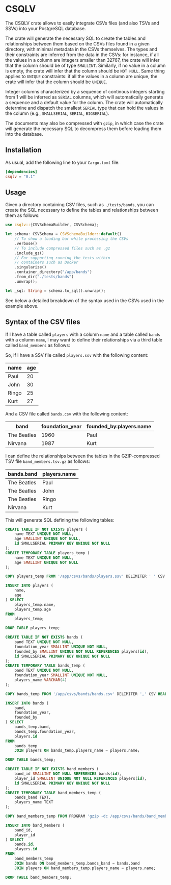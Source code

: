 # CSQLV

The CSQLV crate allows to easily integrate CSVs files (and also TSVs and SSVs) into your PostgreSQL database.

The crate will generate the necessary SQL to create the tables and relationships between them based on the CSVs files found in a given directory, with minimal metadata in the CSVs themselves. The types and their constraints are inferred from the data in the CSVs: for instance, if all the values in a column are integers smaller than 32767, the crate will infer that the column should be of type `SMALLINT`. Similarly, if no value in a column is empty, the crate will infer that the column should be `NOT NULL`. Same thing applies to `UNIQUE` constraints: if all the values in a column are unique, the crate will infer that the column should be `UNIQUE`.

Integer columns characterized by a sequence of continous integers starting from 1 will be inferred as `SERIAL` columns, which will automatically generate a sequence and a default value for the column. The crate will automatically determine and dispatch the smallest `SERIAL` type that can hold the values in the column (e.g., `SMALLSERIAL`, `SERIAL`, `BIGSERIAL`).

The documents may also be compressed with `gzip`, in which case the crate will generate the necessary SQL to decompress them before loading them into the database.

## Installation

As usual, add the following line to your `Cargo.toml` file:

```toml
[dependencies]
csqlv = "0.1"
```

## Usage

Given a directory containing CSV files, such as `./tests/bands`, you can create the SQL necessary to define the tables and relationships between them as follows:

```rust
use csqlv::{CSVSchemaBuilder, CSVSchema};

let schema: CSVSchema = CSVSchemaBuilder::default()
    // To show a loading bar while processing the CSVs
    .verbose()
    // To include compressed files such as .gz
    .include_gz()
    // For supporting running the tests within
    // containers such as Docker
    .singularize()
    .container_directory("/app/bands")
    .from_dir("./tests/bands")
    .unwrap();

let _sql: String = schema.to_sql().unwrap();
```

See below a detailed breakdown of the syntax used in the CSVs used in the example above.

## Syntax of the CSV files

If I have a table called `players` with a column `name` and a table called `bands` with a column `name`, I may want to define their relationships via a third table called `band_members` as follows:

So, if I have a SSV file called `players.ssv` with the following content:

| name  | age |
|-------|-----|
| Paul  | 20  |
| John  | 30  |
| Ringo | 25  |
| Kurt  | 27  |

And a CSV file called `bands.csv` with the following content:

| band        | foundation_year | founded_by:players.name |
|-------------|-----------------|-------------------------|
| The Beatles | 1960            | Paul                    |
| Nirvana     | 1987            | Kurt                    |

I can define the relationships between the tables in the GZIP-compressed TSV file `band_members.tsv.gz` as follows:

| bands.band  | players.name |
|-------------|--------------|
| The Beatles | Paul         |
| The Beatles | John         |
| The Beatles | Ringo        |
| Nirvana     | Kurt         |

This will generate SQL defining the following tables:

```sql
CREATE TABLE IF NOT EXISTS players (
    name TEXT UNIQUE NOT NULL,
    age SMALLINT UNIQUE NOT NULL,
    id SMALLSERIAL PRIMARY KEY UNIQUE NOT NULL
);
CREATE TEMPORARY TABLE players_temp (
    name TEXT UNIQUE NOT NULL,
    age SMALLINT UNIQUE NOT NULL
);

COPY players_temp FROM '/app/csvs/bands/players.ssv' DELIMITER ' ' CSV HEADER;

INSERT INTO players (
    name,
    age
) SELECT
    players_temp.name,
    players_temp.age
FROM
    players_temp;

DROP TABLE players_temp;

CREATE TABLE IF NOT EXISTS bands (
    band TEXT UNIQUE NOT NULL,
    foundation_year SMALLINT UNIQUE NOT NULL,
    founded_by SMALLINT UNIQUE NOT NULL REFERENCES players(id),
    id SMALLSERIAL PRIMARY KEY UNIQUE NOT NULL
);
CREATE TEMPORARY TABLE bands_temp (
    band TEXT UNIQUE NOT NULL,
    foundation_year SMALLINT UNIQUE NOT NULL,
    players_name VARCHAR(4)
);

COPY bands_temp FROM '/app/csvs/bands/bands.csv' DELIMITER ',' CSV HEADER;

INSERT INTO bands (
    band,
    foundation_year,
    founded_by
) SELECT
    bands_temp.band,
    bands_temp.foundation_year,
    players.id
FROM
    bands_temp
    JOIN players ON bands_temp.players_name = players.name;

DROP TABLE bands_temp;

CREATE TABLE IF NOT EXISTS band_members (
    band_id SMALLINT NOT NULL REFERENCES bands(id),
    player_id SMALLINT UNIQUE NOT NULL REFERENCES players(id),
    id SMALLSERIAL PRIMARY KEY UNIQUE NOT NULL
);
CREATE TEMPORARY TABLE band_members_temp (
    bands_band TEXT,
    players_name TEXT
);

COPY band_members_temp FROM PROGRAM 'gzip -dc /app/csvs/bands/band_members.tsv.gz' DELIMITER '  ' CSV HEADER;

INSERT INTO band_members (
    band_id,
    player_id
) SELECT
    bands.id,
    players.id
FROM
    band_members_temp
    JOIN bands ON band_members_temp.bands_band = bands.band
    JOIN players ON band_members_temp.players_name = players.name;

DROP TABLE band_members_temp;
```
